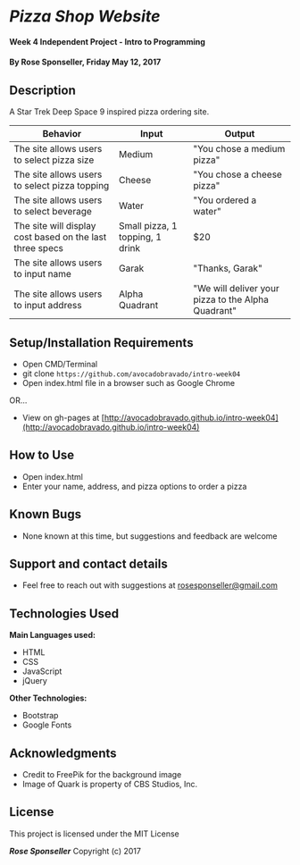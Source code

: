 # _Pizza Shop Website_

#### Week 4 Independent Project - Intro to Programming

#### By **Rose Sponseller, Friday May 12, 2017**

## Description

A Star Trek Deep Space 9 inspired pizza ordering site.

 | Behavior                                                  |  Input | Output    |
 | --------------------------------------------------------- | ------ | --------- |
 | The site allows users to select pizza size                | Medium | "You chose a medium pizza"      |
 | The site allows users to select pizza topping             | Cheese | "You chose a cheese pizza"      |
 | The site allows users to select beverage                  | Water  | "You ordered a water"           |
 | The site will display cost based on the last three specs  | Small pizza, 1 topping, 1 drink | $20    |
 | The site allows users to input name                       | Garak  | "Thanks, Garak"         |
 | The site allows users to input address                    | Alpha Quadrant  | "We will deliver your pizza to the Alpha Quadrant" |

## Setup/Installation Requirements

* Open CMD/Terminal
* git clone `https://github.com/avocadobravado/intro-week04`
* Open index.html file in a browser such as Google Chrome

OR...

* View on gh-pages at [http://avocadobravado.github.io/intro-week04](http://avocadobravado.github.io/intro-week04)

## How to Use

* Open index.html
* Enter your name, address, and pizza options to order a pizza

## Known Bugs

* None known at this time, but suggestions and feedback are welcome

## Support and contact details

* Feel free to reach out with suggestions at rosesponseller@gmail.com

## Technologies Used

**Main Languages used:**

* HTML
* CSS
* JavaScript
* jQuery

**Other Technologies:**

* Bootstrap
* Google Fonts

## Acknowledgments

* Credit to FreePik for the background image
* Image of Quark is property of CBS Studios, Inc.

## License

This project is licensed under the MIT License

**_Rose Sponseller_** Copyright (c) 2017
